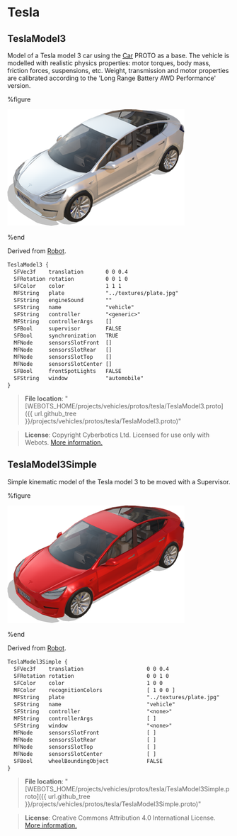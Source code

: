 # Tesla

## TeslaModel3

Model of a Tesla model 3 car using the [Car](car.md) PROTO as a base.
The vehicle is modelled with realistic physics properties: motor torques, body mass, friction forces, suspensions, etc.
Weight, transmission and motor properties are calibrated according to the 'Long Range Battery AWD Performance' version.

%figure

![TeslaModel3](images/tesla/TeslaModel3.thumbnail.png)

%end

Derived from [Robot](../reference/robot.md).

```
TeslaModel3 {
  SFVec3f    translation       0 0 0.4
  SFRotation rotation          0 0 1 0
  SFColor    color             1 1 1
  MFString   plate             "../textures/plate.jpg"
  SFString   engineSound       ""
  SFString   name              "vehicle"
  SFString   controller        "<generic>"
  MFString   controllerArgs    []
  SFBool     supervisor        FALSE
  SFBool     synchronization   TRUE
  MFNode     sensorsSlotFront  []
  MFNode     sensorsSlotRear   []
  MFNode     sensorsSlotTop    []
  MFNode     sensorsSlotCenter []
  SFBool     frontSpotLights   FALSE
  SFString   window            "automobile"
}
```

> **File location**: "[WEBOTS\_HOME/projects/vehicles/protos/tesla/TeslaModel3.proto]({{ url.github_tree }}/projects/vehicles/protos/tesla/TeslaModel3.proto)"

> **License**: Copyright Cyberbotics Ltd. Licensed for use only with Webots.
[More information.](https://cyberbotics.com/webots_assets_license)

## TeslaModel3Simple

Simple kinematic model of the Tesla model 3 to be moved with a Supervisor.

%figure

![TeslaModel3Simple](images/tesla/TeslaModel3Simple.thumbnail.png)

%end

Derived from [Robot](../reference/robot.md).

```
TeslaModel3Simple {
  SFVec3f    translation                    0 0 0.4
  SFRotation rotation                       0 0 1 0
  SFColor    color                          1 0 0
  MFColor    recognitionColors              [ 1 0 0 ]
  MFString   plate                          "../textures/plate.jpg"
  SFString   name                           "vehicle"
  SFString   controller                     "<none>"
  MFString   controllerArgs                 [ ]
  SFString   window                         "<none>"
  MFNode     sensorsSlotFront               [ ]
  MFNode     sensorsSlotRear                [ ]
  MFNode     sensorsSlotTop                 [ ]
  MFNode     sensorsSlotCenter              [ ]
  SFBool     wheelBoundingObject            FALSE
}
```

> **File location**: "[WEBOTS\_HOME/projects/vehicles/protos/tesla/TeslaModel3Simple.proto]({{ url.github_tree }}/projects/vehicles/protos/tesla/TeslaModel3Simple.proto)"

> **License**: Creative Commons Attribution 4.0 International License.
[More information.](https://creativecommons.org/licenses/by/4.0/legalcode)

